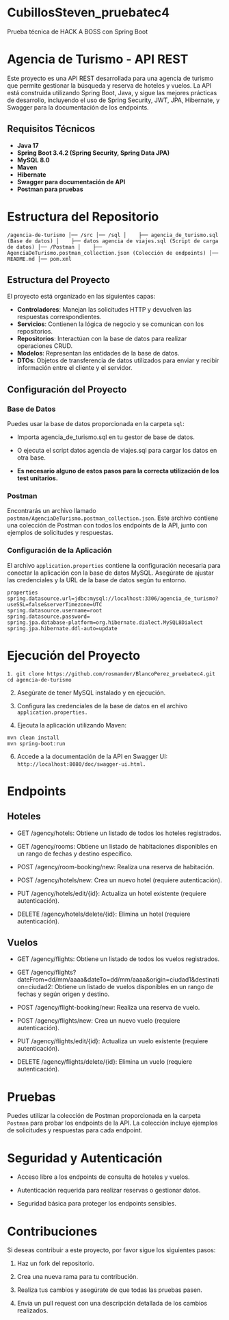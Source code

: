 # CubillosSteven_pruebatec4
Prueba técnica de HACK A BOSS con Spring Boot




# Agencia de Turismo - API REST

Este proyecto es una API REST desarrollada para una agencia de turismo que permite gestionar la búsqueda y reserva de hoteles y vuelos. La API está construida utilizando Spring Boot, Java, y sigue las mejores prácticas de desarrollo, incluyendo el uso de Spring Security, JWT, JPA, Hibernate, y Swagger para la documentación de los endpoints.

## Requisitos Técnicos

- **Java 17**
- **Spring Boot 3.4.2 (Spring Security, Spring Data JPA)**
- **MySQL 8.0**
- **Maven**
- **Hibernate**
- **Swagger para documentación de API**
- **Postman para pruebas**

# Estructura del Repositorio #

`/agencia-de-turismo
│── /src
│── /sql
│    ├── agencia_de_turismo.sql (Base de datos)
│    ├── datos agencia de viajes.sql (Script de carga de datos)
│── /Postman
│    ├── AgenciaDeTurismo.postman_collection.json (Colección de endpoints)
│── README.md
│── pom.xml`

## Estructura del Proyecto

El proyecto está organizado en las siguientes capas:

- **Controladores**: Manejan las solicitudes HTTP y devuelven las respuestas correspondientes.
- **Servicios**: Contienen la lógica de negocio y se comunican con los repositorios.
- **Repositorios**: Interactúan con la base de datos para realizar operaciones CRUD.
- **Modelos**: Representan las entidades de la base de datos.
- **DTOs**: Objetos de transferencia de datos utilizados para enviar y recibir información entre el cliente y el servidor.

## Configuración del Proyecto

### Base de Datos

Puedes usar la base de datos proporcionada en la carpeta `sql`:

- Importa agencia_de_turismo.sql en tu gestor de base de datos.

- O ejecuta el script datos agencia de viajes.sql para cargar los datos en otra base.

- **Es necesario alguno de estos pasos para la correcta utilización de los test unitarios.**

### Postman

Encontrarás un archivo llamado `postman/AgenciaDeTurismo.postman_collection.json`. Este archivo contiene una colección de Postman con todos los endpoints de la API, junto con ejemplos de solicitudes y respuestas.

### Configuración de la Aplicación

El archivo `application.properties` contiene la configuración necesaria para conectar la aplicación con la base de datos MySQL. Asegúrate de ajustar las credenciales y la URL de la base de datos según tu entorno.
```
properties
spring.datasource.url=jdbc:mysql://localhost:3306/agencia_de_turismo?useSSL=false&serverTimezone=UTC
spring.datasource.username=root
spring.datasource.password=
spring.jpa.database-platform=org.hibernate.dialect.MySQL8Dialect
spring.jpa.hibernate.ddl-auto=update
```
# Ejecución del Proyecto
```
1. git clone https://github.com/rosmander/BlancoPerez_pruebatec4.git
cd agencia-de-turismo
```
2. Asegúrate de tener MySQL instalado y en ejecución.

4. Configura las credenciales de la base de datos en el archivo `application.properties.`

5. Ejecuta la aplicación utilizando Maven:

```
mvn clean install
mvn spring-boot:run

```
6. Accede a la documentación de la API en Swagger UI: `http://localhost:8080/doc/swagger-ui.html.`


# Endpoints

## Hoteles

- GET /agency/hotels: Obtiene un listado de todos los hoteles registrados.

- GET /agency/rooms: Obtiene un listado de habitaciones disponibles en un rango de fechas y destino específico.

- POST /agency/room-booking/new: Realiza una reserva de habitación.

- POST /agency/hotels/new: Crea un nuevo hotel (requiere autenticación).

- PUT /agency/hotels/edit/{id}: Actualiza un hotel existente (requiere autenticación).

- DELETE /agency/hotels/delete/{id}: Elimina un hotel (requiere autenticación).

## Vuelos

-  GET /agency/flights: Obtiene un listado de todos los vuelos registrados.

-  GET /agency/flights?dateFrom=dd/mm/aaaa&dateTo=dd/mm/aaaa&origin=ciudad1&destination=ciudad2: Obtiene un listado de vuelos disponibles en un rango de fechas y según origen y destino.

-  POST /agency/flight-booking/new: Realiza una reserva de vuelo.

-  POST /agency/flights/new: Crea un nuevo vuelo (requiere autenticación).

-  PUT /agency/flights/edit/{id}: Actualiza un vuelo existente (requiere autenticación).

-  DELETE /agency/flights/delete/{id}: Elimina un vuelo (requiere autenticación).

# Pruebas

Puedes utilizar la colección de Postman proporcionada en la carpeta `Postman` para probar los endpoints de la API. La colección incluye ejemplos de solicitudes y respuestas para cada endpoint.

# Seguridad y Autenticación

- Acceso libre a los endpoints de consulta de hoteles y vuelos.

- Autenticación requerida para realizar reservas o gestionar datos.
  
- Seguridad básica para proteger los endpoints sensibles.

# Contribuciones

Si deseas contribuir a este proyecto, por favor sigue los siguientes pasos:

1. Haz un fork del repositorio.

2. Crea una nueva rama para tu contribución.

3. Realiza tus cambios y asegúrate de que todas las pruebas pasen.

4. Envía un pull request con una descripción detallada de los cambios realizados.
